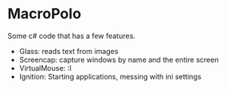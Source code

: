 # MacroPolo

Some c# code that has a few features.
- Glass: reads text from images
- Screencap: capture windows by name and the entire screen
- VirtualMouse: :I
- Ignition: Starting applications, messing with ini settings

